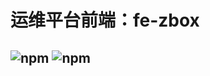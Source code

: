 # 运维平台前端：fe-zbox
![npm](https://img.shields.io/npm/v/npm)
![npm](https://img.shields.io/npm/v/vue?color=a&label=vue&logo=vue)
-----------------------------
## 
